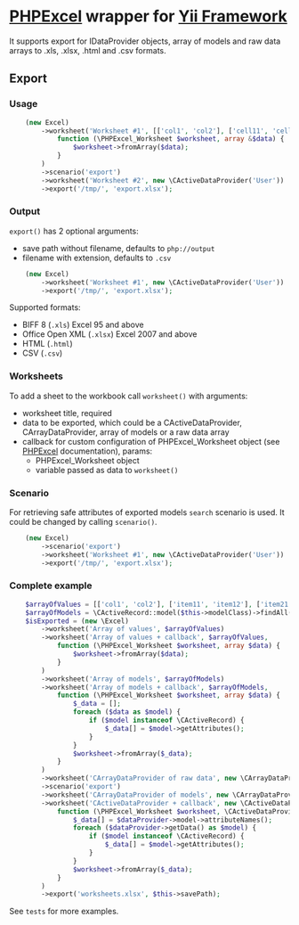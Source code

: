 # [PHPExcel](https://github.com/PHPOffice/PHPExcel) wrapper for [Yii Framework](https://github.com/yiisoft/yii)

It supports export for IDataProvider objects, array of models and raw data arrays to .xls, .xlsx, .html and .csv formats.

## Export

### Usage

```php
    (new Excel)
        ->worksheet('Worksheet #1', [['col1', 'col2'], ['cell11', 'cell12'], ['cell21', 'cell22']],
            function (\PHPExcel_Worksheet $worksheet, array &$data) {
                $worksheet->fromArray($data);
            }
        )
        ->scenario('export')
        ->worksheet('Worksheet #2', new \CActiveDataProvider('User'))
        ->export('/tmp/', 'export.xlsx');
```

### Output

`export()` has 2 optional arguments: 

 - save path without filename, defaults to `php://output`
 - filename with extension, defaults to `.csv`

```php
    (new Excel)
        ->worksheet('Worksheet #1', new \CActiveDataProvider('User'))
        ->export('/tmp/', 'export.xlsx');
```

Supported formats:

 - BIFF 8 (`.xls`) Excel 95 and above
 - Office Open XML (`.xlsx`) Excel 2007 and above
 - HTML (`.html`)
 - CSV (`.csv`)
 
### Worksheets

To add a sheet to the workbook call `worksheet()` with arguments:

 - worksheet title, required
 - data to be exported, which could be a CActiveDataProvider, CArrayDataProvider, array of models or a raw data array
 - callback for custom configuration of PHPExcel_Worksheet object (see [PHPExcel](https://github.com/PHPOffice/PHPExcel) documentation), params:
    - PHPExcel_Worksheet object
    - variable passed as data to `worksheet()`

### Scenario

For retrieving safe attributes of exported models `search` scenario is used. It could be changed by calling `scenario()`.
 
```php
    (new Excel)
        ->scenario('export')
        ->worksheet('Worksheet #1', new \CActiveDataProvider('User'))
        ->export('/tmp/', 'export.xlsx');
```

### Complete example

```php
    $arrayOfValues = [['col1', 'col2'], ['item11', 'item12'], ['item21', 'item22']];
    $arrayOfModels = \CActiveRecord::model($this->modelClass)->findAll();
    $isExported = (new \Excel)
        ->worksheet('Array of values', $arrayOfValues)
        ->worksheet('Array of values + callback', $arrayOfValues,
            function (\PHPExcel_Worksheet $worksheet, array $data) {
                $worksheet->fromArray($data);
            }
        )
        ->worksheet('Array of models', $arrayOfModels)
        ->worksheet('Array of models + callback', $arrayOfModels,
            function (\PHPExcel_Worksheet $worksheet, array $data) {
                $_data = [];
                foreach ($data as $model) {
                    if ($model instanceof \CActiveRecord) {
                        $_data[] = $model->getAttributes();
                    }
                }
                $worksheet->fromArray($_data);
            }
        )
        ->worksheet('CArrayDataProvider of raw data', new \CArrayDataProvider($arrayOfValues))
        ->scenario('export')
        ->worksheet('CArrayDataProvider of models', new \CArrayDataProvider($arrayOfModels))
        ->worksheet('CActiveDataProvider + callback', new \CActiveDataProvider($this->modelClass),
            function (\PHPExcel_Worksheet $worksheet, \CActiveDataProvider $dataProvider) {
                $_data[] = $dataProvider->model->attributeNames();
                foreach ($dataProvider->getData() as $model) {
                    if ($model instanceof \CActiveRecord) {
                        $_data[] = $model->getAttributes();
                    }
                }
                $worksheet->fromArray($_data);
            }
        )
        ->export('worksheets.xlsx', $this->savePath);
```

See `tests` for more examples.
